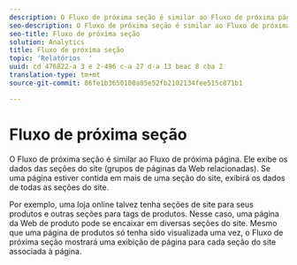 ```yaml
---
description: O Fluxo de próxima seção é similar ao Fluxo de próxima página. Ele exibe os dados das seções do site (grupos de páginas da Web relacionadas). Se uma página estiver contida em mais de uma seção do site, exibirá os dados de todas as seções do site.
seo-description: O Fluxo de próxima seção é similar ao Fluxo de próxima página. Ele exibe os dados das seções do site (grupos de páginas da Web relacionadas). Se uma página estiver contida em mais de uma seção do site, exibirá os dados de todas as seções do site.
seo-title: Fluxo de próxima seção
solution: Analytics
title: Fluxo de próxima seção
topic: 'Relatórios  '
uuid: cd 476822-a 3 e 2-496 c-a 27 d-a 13 beac 8 cba 2
translation-type: tm+mt
source-git-commit: 86fe1b3650100a05e52fb2102134fee515c871b1

---
```



# Fluxo de próxima seção

O Fluxo de próxima seção é similar ao Fluxo de próxima página. Ele exibe os dados das seções do site (grupos de páginas da Web relacionadas). Se uma página estiver contida em mais de uma seção do site, exibirá os dados de todas as seções do site.

Por exemplo, uma loja online talvez tenha seções de site para seus produtos e outras seções para tags de produtos. Nesse caso, uma página da Web de produto pode se encaixar em diversas seções do site. Mesmo que uma página de produtos só tenha sido visualizada uma vez, o Fluxo de próxima seção mostrará uma exibição de página para cada seção do site associada à página.
